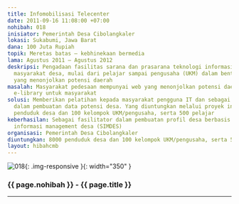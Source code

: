 ```yaml
---
title: Infomobilisasi Telecenter
date: 2011-09-16 11:08:00 +07:00
nohibah: 018
inisiator: Pemerintah Desa Cibolangkaler
lokasi: Sukabumi, Jawa Barat
dana: 100 Juta Rupiah
topik: Meretas batas – kebhinekaan bermedia
lama: Agustus 2011 – Agustus 2012
deskripsi: Pengadaan fasilitas sarana dan prasarana teknologi informasi (TI) untuk
  masyarakat desa, mulai dari pelajar sampai pengusaha (UKM) dalam bentuk website
  yang menonjolkan potensi daerah
masalah: Masyarakat pedesaan mempunyai web yang menonjolkan potensi daerah dan adanya
  e-library untuk masyarakat
solusi: Memberikan pelatihan kepada masyarakat pengguna IT dan sebagai fasilitator
  dalam pembuatan data potensi desa. Yang diuntungkan melalui proyek ini adalah 8000
  penduduk desa dan 100 kelompok UKM/pengusaha, serta 500 pelajar
keberhasilan: Sebagai fasilitator dalam pembuatan profil desa berbasis web dan sistem
  informasi management desa (SIMDES)
organisasi: Pemerintah Desa Cibolangkaler
diuntungkan: 8000 penduduk desa dan 100 kelompok UKM/pengusaha, serta 500 pelajar
layout: hibahcmb
---
```


![018](/static/img/hibahcmb/018.png){: .img-responsive }{: width="350" }

### {{ page.nohibah }} - {{ page.title }}

---
